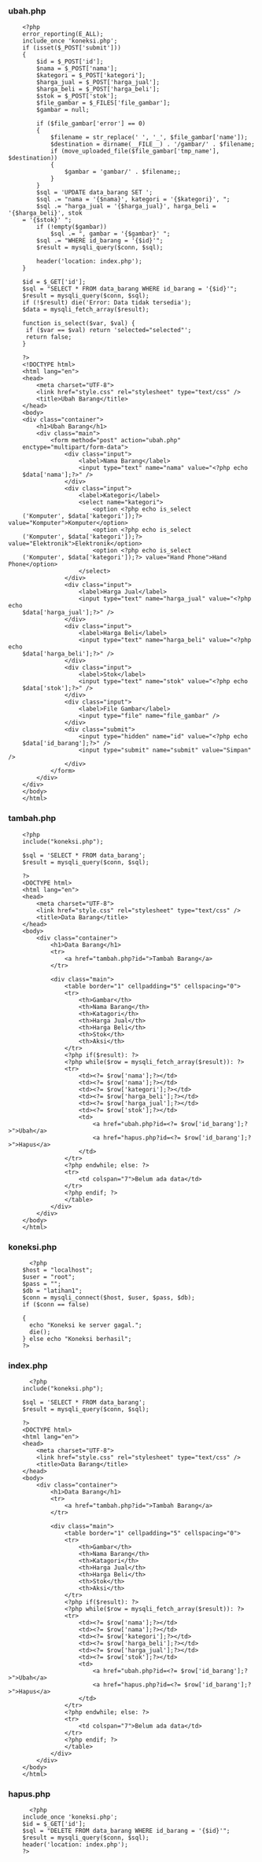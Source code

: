 ### ubah.php

		<?php
		error_reporting(E_ALL);
		include_once 'koneksi.php';
		if (isset($_POST['submit']))
		{
			$id = $_POST['id'];
			$nama = $_POST['nama'];
			$kategori = $_POST['kategori'];
			$harga_jual = $_POST['harga_jual'];
			$harga_beli = $_POST['harga_beli'];
			$stok = $_POST['stok'];
			$file_gambar = $_FILES['file_gambar'];
			$gambar = null;
		 
			if ($file_gambar['error'] == 0)
			{
				$filename = str_replace(' ', '_', $file_gambar['name']);
				$destination = dirname(__FILE__) . '/gambar/' . $filename;
				if (move_uploaded_file($file_gambar['tmp_name'], $destination))
				{
					$gambar = 'gambar/' . $filename;;
				}
			}
			$sql = 'UPDATE data_barang SET ';
			$sql .= "nama = '{$nama}', kategori = '{$kategori}', ";
			$sql .= "harga_jual = '{$harga_jual}', harga_beli = '{$harga_beli}', stok 
		= '{$stok}' ";
			if (!empty($gambar))
				$sql .= ", gambar = '{$gambar}' ";
			$sql .= "WHERE id_barang = '{$id}'";
			$result = mysqli_query($conn, $sql);
			
			header('location: index.php');
		}
		
		$id = $_GET['id'];
		$sql = "SELECT * FROM data_barang WHERE id_barang = '{$id}'";
		$result = mysqli_query($conn, $sql);
		if (!$result) die('Error: Data tidak tersedia');
		$data = mysqli_fetch_array($result);
		
		function is_select($var, $val) {
		 if ($var == $val) return 'selected="selected"';
		 return false;
		}
		
		?>
		<!DOCTYPE html>
		<html lang="en">
		<head>
			<meta charset="UTF-8">
			<link href="style.css" rel="stylesheet" type="text/css" />
			<title>Ubah Barang</title>
		</head>
		<body>
		<div class="container">
			<h1>Ubah Barang</h1>
			<div class="main">
				<form method="post" action="ubah.php"
		enctype="multipart/form-data">
					<div class="input">
						<label>Nama Barang</label>
						<input type="text" name="nama" value="<?php echo 
		$data['nama'];?>" />
					</div>
					<div class="input">
			 			<label>Kategori</label>
						<select name="kategori">
			 				<option <?php echo is_select
		('Komputer', $data['kategori']);?> value="Komputer">Komputer</option>
			 				<option <?php echo is_select
		('Komputer', $data['kategori']);?> value="Elektronik">Elektronik</option>
		 					<option <?php echo is_select
		('Komputer', $data['kategori']);?> value="Hand Phone">Hand Phone</option>
						</select>
					</div>
					<div class="input">
						<label>Harga Jual</label>
						<input type="text" name="harga_jual" value="<?php echo 
		$data['harga_jual'];?>" />
					</div>
					<div class="input">
						<label>Harga Beli</label>
						<input type="text" name="harga_beli" value="<?php echo 
		$data['harga_beli'];?>" />
					</div>
					<div class="input">
						<label>Stok</label>
						<input type="text" name="stok" value="<?php echo 
		$data['stok'];?>" />
					</div>
					<div class="input">
						<label>File Gambar</label>
						<input type="file" name="file_gambar" />
					</div>
					<div class="submit">
						<input type="hidden" name="id" value="<?php echo 
		$data['id_barang'];?>" />
						<input type="submit" name="submit" value="Simpan" />
					</div>
				</form>
			</div>
		</div>
		</body>
		</html> 


### tambah.php

		<?php
		include("koneksi.php");
		
		$sql = 'SELECT * FROM data_barang';
		$result = mysqli_query($conn, $sql);
		
		?>
		<DOCTYPE html>
		<html lang="en">
		<head>
		    <meta charset="UTF-8">
		    <link href="style.css" rel="stylesheet" type="text/css" />
		    <title>Data Barang</title>
		</head>
		<body>
		    <div class="container">
		        <h1>Data Barang</h1>
		        <tr>
		            <a href="tambah.php?id=">Tambah Barang</a>
		        </tr>
		
		        <div class="main">
		            <table border="1" cellpadding="5" cellspacing="0">
		            <tr>
		                <th>Gambar</th>
		                <th>Nama Barang</th>
		                <th>Katagori</th>
		                <th>Harga Jual</th>
		                <th>Harga Beli</th>
		                <th>Stok</th>
		                <th>Aksi</th>
		            </tr>
		            <?php if($result): ?>
		            <?php while($row = mysqli_fetch_array($result)): ?>
		            <tr>
		                <td><?= $row['nama'];?></td>
		                <td><?= $row['nama'];?></td>
		                <td><?= $row['kategori'];?></td>
		                <td><?= $row['harga_beli'];?></td>
		                <td><?= $row['harga_jual'];?></td>
		                <td><?= $row['stok'];?></td>
		                <td>
		                    <a href="ubah.php?id=<?= $row['id_barang'];?>">Ubah</a>
		                    <a href="hapus.php?id=<?= $row['id_barang'];?>">Hapus</a>
		                </td>
		            </tr>
		            <?php endwhile; else: ?>
		            <tr>
		                <td colspan="7">Belum ada data</td>
		            </tr>
		            <?php endif; ?>
		            </table>
		        </div>
		    </div>
		</body>
		</html>

  ### koneksi.php

		  <?php
		$host = "localhost";
		$user = "root";
		$pass = "";
		$db = "latihan1";
		$conn = mysqli_connect($host, $user, $pass, $db);
		if ($conn == false)
		  
		{
		  echo "Koneksi ke server gagal.";
		  die();
		} else echo "Koneksi berhasil";
		?>

  ### index.php

		  <?php
		include("koneksi.php");
		
		$sql = 'SELECT * FROM data_barang';
		$result = mysqli_query($conn, $sql);
		
		?>
		<DOCTYPE html>
		<html lang="en">
		<head>
		    <meta charset="UTF-8">
		    <link href="style.css" rel="stylesheet" type="text/css" />
		    <title>Data Barang</title>
		</head>
		<body>
		    <div class="container">
		        <h1>Data Barang</h1>
		        <tr>
		            <a href="tambah.php?id=">Tambah Barang</a>
		        </tr>
		
		        <div class="main">
		            <table border="1" cellpadding="5" cellspacing="0">
		            <tr>
		                <th>Gambar</th>
		                <th>Nama Barang</th>
		                <th>Katagori</th>
		                <th>Harga Jual</th>
		                <th>Harga Beli</th>
		                <th>Stok</th>
		                <th>Aksi</th>
		            </tr>
		            <?php if($result): ?>
		            <?php while($row = mysqli_fetch_array($result)): ?>
		            <tr>
		                <td><?= $row['nama'];?></td>
		                <td><?= $row['nama'];?></td>
		                <td><?= $row['kategori'];?></td>
		                <td><?= $row['harga_beli'];?></td>
		                <td><?= $row['harga_jual'];?></td>
		                <td><?= $row['stok'];?></td>
		                <td>
		                    <a href="ubah.php?id=<?= $row['id_barang'];?>">Ubah</a>
		                    <a href="hapus.php?id=<?= $row['id_barang'];?>">Hapus</a>
		                </td>
		            </tr>
		            <?php endwhile; else: ?>
		            <tr>
		                <td colspan="7">Belum ada data</td>
		            </tr>
		            <?php endif; ?>
		            </table>
		        </div>
		    </div>
		</body>
		</html>

  ### hapus.php

		  <?php
		include_once 'koneksi.php';
		$id = $_GET['id'];
		$sql = "DELETE FROM data_barang WHERE id_barang = '{$id}'";
		$result = mysqli_query($conn, $sql);
		header('location: index.php');
		?>
